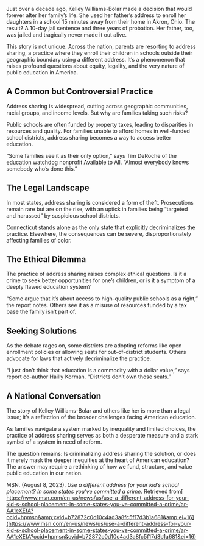 Just over a decade ago, Kelley Williams-Bolar made a decision that would forever alter her family’s life. She used her father’s address to enroll her daughters in a school 15 minutes away from their home in Akron, Ohio. The result? A 10-day jail sentence and three years of probation. Her father, too, was jailed and tragically never made it out alive.

This story is not unique. Across the nation, parents are resorting to address sharing, a practice where they enroll their children in schools outside their geographic boundary using a different address. It’s a phenomenon that raises profound questions about equity, legality, and the very nature of public education in America.

A Common but Controversial Practice
-----------------------------------

Address sharing is widespread, cutting across geographic communities, racial groups, and income levels. But why are families taking such risks?

Public schools are often funded by property taxes, leading to disparities in resources and quality. For families unable to afford homes in well-funded school districts, address sharing becomes a way to access better education.

“Some families see it as their only option,” says Tim DeRoche of the education watchdog nonprofit Available to All. “Almost everybody knows somebody who’s done this.”

The Legal Landscape
-------------------

In most states, address sharing is considered a form of theft. Prosecutions remain rare but are on the rise, with an uptick in families being “targeted and harassed” by suspicious school districts.

Connecticut stands alone as the only state that explicitly decriminalizes the practice. Elsewhere, the consequences can be severe, disproportionately affecting families of color.

The Ethical Dilemma
-------------------

The practice of address sharing raises complex ethical questions. Is it a crime to seek better opportunities for one’s children, or is it a symptom of a deeply flawed education system?

“Some argue that it’s about access to high-quality public schools as a right,” the report notes. Others see it as a misuse of resources funded by a tax base the family isn’t part of.

Seeking Solutions
-----------------

As the debate rages on, some districts are adopting reforms like open enrollment policies or allowing seats for out-of-district students. Others advocate for laws that actively decriminalize the practice.

“I just don’t think that education is a commodity with a dollar value,” says report co-author Hailly Korman. “Districts don’t own those seats.”

A National Conversation
-----------------------

The story of Kelley Williams-Bolar and others like her is more than a legal issue; it’s a reflection of the broader challenges facing American education.

As families navigate a system marked by inequality and limited choices, the practice of address sharing serves as both a desperate measure and a stark symbol of a system in need of reform.

The question remains: Is criminalizing address sharing the solution, or does it merely mask the deeper inequities at the heart of American education? The answer may require a rethinking of how we fund, structure, and value public education in our nation.

MSN. (August 8, 2023). *Use a different address for your kid’s school placement? In some states you’ve committed a crime*. Retrieved from[ https://www.msn.com/en-us/news/us/use-a-different-address-for-your-kid-s-school-placement-in-some-states-you-ve-committed-a-crime/ar-AA1eXEfA?ocid=hpmsn&amp;cvid=b72872c0d10c4ad3a8fc5f17d3b1a681&amp;ei=16](https://www.msn.com/en-us/news/us/use-a-different-address-for-your-kid-s-school-placement-in-some-states-you-ve-committed-a-crime/ar-AA1eXEfA?ocid=hpmsn&cvid=b72872c0d10c4ad3a8fc5f17d3b1a681&ei=16)